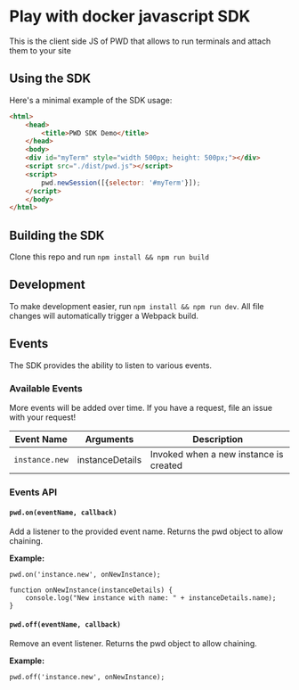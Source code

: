 # Play with docker javascript SDK

This is the client side JS of PWD that allows to run terminals and attach them to your site


## Using the SDK

Here's a minimal example of the SDK usage:


```html
<html>
    <head>
        <title>PWD SDK Demo</title>
    </head>
    <body>
    <div id="myTerm" style="width 500px; height: 500px;"></div>
    <script src="./dist/pwd.js"></script>
    <script>
        pwd.newSession([{selector: '#myTerm'}]);
    </script>                                                                                                                                                                                                                                
    </body>
</html>
```

## Building the SDK

Clone this repo and run `npm install && npm run build`

## Development

To make development easier, run `npm install && npm run dev`. All file changes will automatically trigger a Webpack build.


## Events

The SDK provides the ability to listen to various events.

### Available Events

More events will be added over time. If you have a request, file an issue with your request!

| Event Name         | Arguments       | Description                            |
|--------------------|-----------------|----------------------------------------|
| `instance.new`     | instanceDetails | Invoked when a new instance is created |


### Events API

#### `pwd.on(eventName, callback)`

Add a listener to the provided event name. Returns the pwd object to allow chaining.

**Example:**

```
pwd.on('instance.new', onNewInstance);

function onNewInstance(instanceDetails) { 
    console.log("New instance with name: " + instanceDetails.name);
}
```


#### `pwd.off(eventName, callback)`

Remove an event listener. Returns the pwd object to allow chaining.

**Example:**

```
pwd.off('instance.new', onNewInstance);
```
